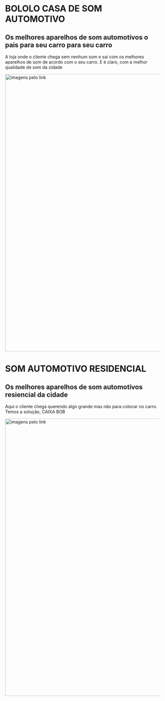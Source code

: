 <!DOCTYPE html>
<html lang="pt-br">
<head>
    <meta charset="UTF-8">
    <meta http-equiv="X-UA-Compatible" content="IE=edge">
    <meta name="viewport" content="width=device-width, initial-scale=1.0">
  <title> Matheus Augusto</title>
    
</head>
<body>
    <h1>BOLOLO CASA DE SOM AUTOMOTIVO</hi>
    <h2>Os melhores aparelhos de som automotivos o pais para seu carro para seu carro  </h2>
        <p>A loja onde o cliente chega sem nenhum som e sai com os melhores aparelhos de som de acordo com o seu carro. E é claro, com a melhor qualidade de som da cidade</p>
    <img src="https://oestesom.vteximg.com.br/arquivos/ids/182302-1000-1000/D_NQ_NP_2X_946822-MLB44808860959_022021-F.jpg?v=637493351557470000"width="900" alt="imagens pelo link"
</body>
</html>

<!DOCTYPE html>
<html lang="pt-br">
<head>
    <meta charset="UTF-8">
    <meta http-equiv="X-UA-Compatible" content="IE=edge">
    <meta name="viewport" content="width=device-width, initial-scale=1.0">
    <title>Matheus Augusto</title>
</head>
<body>
    <h1>SOM AUTOMOTIVO RESIDENCIAL</hi>
    <h2>Os melhores aparelhos de som automotivos resiencial da cidade</h2>
       <P>Aqui o cliente chega querendo algo grande mas não para colocar no carro. Temos a solução, CAIXA BOB </p>
    <img src="https://i.pinimg.com/736x/da/61/9d/da619d4024249fc96b35cdf85de04896.jpg"width="900" alt="imagens pelo link"
</body>
</html>

